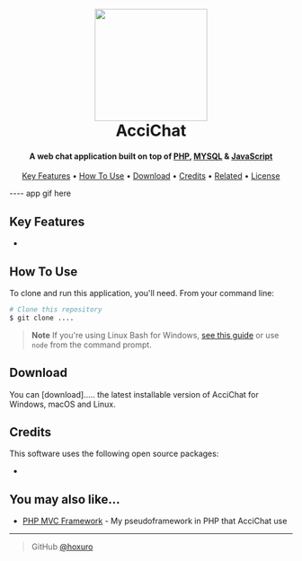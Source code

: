 <h1 align="center">
  <br>
  <img src="https://github.com/hoxuro/AcciChat/assets/86883781/8c87c054-a689-4607-ae59-3f5dbd593be6" width="200px" height="200px" />
  <br>
  AcciChat
  <br>
</h1>

<h4 align="center">A web chat application built on top of <a href="https://www.php.net/" target="_blank">PHP</a>, <a href="https://www.mysql.com/" target="_blank">MYSQL</a> & <a href="https://ecma-international.org/publications-and-standards/standards/ecma-262/" target="_blank">JavaScript</a></h4>

<p align="center">
  <a href="#key-features">Key Features</a> •
  <a href="#how-to-use">How To Use</a> •
  <a href="#download">Download</a> •
  <a href="#credits">Credits</a> •
  <a href="#related">Related</a> •
  <a href="#license">License</a>
</p>

---- app gif here

## Key Features

*

## How To Use

To clone and run this application, you'll need. From your command line:

```bash
# Clone this repository
$ git clone ....
```

> **Note**
> If you're using Linux Bash for Windows, [see this guide](https://www.howtogeek.com/261575/how-to-run-graphical-linux-desktop-applications-from-windows-10s-bash-shell/) or use `node` from the command prompt.


## Download

You can [download]..... the latest installable version of AcciChat for Windows, macOS and Linux.

## Credits

This software uses the following open source packages:

- 


## You may also like...

- [PHP MVC Framework](https://github.com/hoxuro/Framework-PHP-usando-MVC) - My pseudoframework in PHP that AcciChat use

---

> GitHub [@hoxuro](https://github.com/hoxuro)
